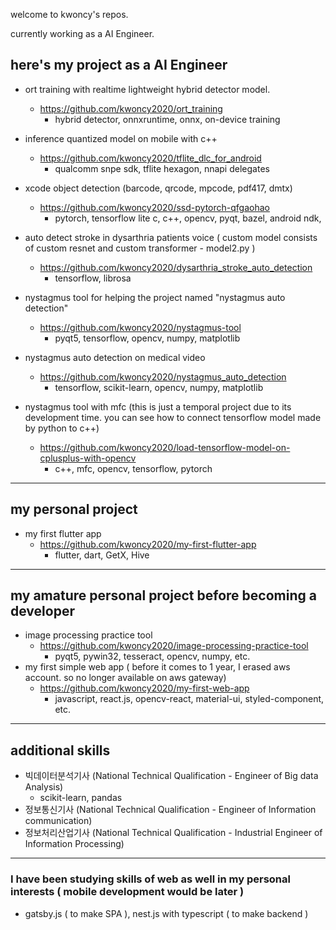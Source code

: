 welcome to kwoncy's repos.

currently working as a AI Engineer.

## here's my project as a AI Engineer

* ort training with realtime lightweight hybrid detector model.
  - https://github.com/kwoncy2020/ort_training
    - hybrid detector, onnxruntime, onnx, on-device training
      
* inference quantized model on mobile with c++
  - https://github.com/kwoncy2020/tflite_dlc_for_android
    - qualcomm snpe sdk, tflite hexagon, nnapi delegates

* xcode object detection (barcode, qrcode, mpcode, pdf417, dmtx)
  - https://github.com/kwoncy2020/ssd-pytorch-qfgaohao
    - pytorch, tensorflow lite c, c++, opencv, pyqt, bazel, android ndk, 


* auto detect stroke in dysarthria patients voice ( custom model consists of custom resnet and custom transformer - model2.py )
  - https://github.com/kwoncy2020/dysarthria_stroke_auto_detection
    - tensorflow, librosa
    
* nystagmus tool for helping the project named "nystagmus auto detection" 
  - https://github.com/kwoncy2020/nystagmus-tool
    - pyqt5, tensorflow, opencv, numpy, matplotlib
    
* nystagmus auto detection on medical video 
  - https://github.com/kwoncy2020/nystagmus_auto_detection
    - tensorflow, scikit-learn, opencv, numpy, matplotlib

* nystagmus tool with mfc (this is just a temporal project due to its development time. you can see how to connect tensorflow model made by python to c++)
  - https://github.com/kwoncy2020/load-tensorflow-model-on-cplusplus-with-opencv
    - c++, mfc, opencv, tensorflow, pytorch


*** 
## my personal project
* my first flutter app
  - https://github.com/kwoncy2020/my-first-flutter-app
    - flutter, dart, GetX, Hive

***
## my amature personal project before becoming a developer
* image processing practice tool
  - https://github.com/kwoncy2020/image-processing-practice-tool
    - pyqt5, pywin32, tesseract, opencv, numpy, etc.
* my first simple web app ( before it comes to 1 year, I erased aws account. so no longer available on aws gateway)
  - https://github.com/kwoncy2020/my-first-web-app
    - javascript, react.js, opencv-react, material-ui, styled-component, etc.

***
## additional skills
* 빅데이터분석기사 (National Technical Qualification - Engineer of Big data Analysis)
  - scikit-learn, pandas
* 정보통신기사 (National Technical Qualification - Engineer of Information communication)
* 정보처리산업기사 (National Technical Qualification - Industrial Engineer of Information Processing)

***
### I have been studying skills of web as well in my personal interests ( mobile development would be later )
* gatsby.js ( to make SPA ), nest.js with typescript ( to make backend )

<!---
kwoncy2020/kwoncy2020 is a ✨ special ✨ repository because its `README.md` (this file) appears on your GitHub profile.
You can click the Preview link to take a look at your changes.
--->
